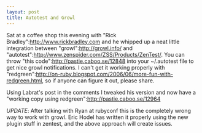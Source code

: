 ```yaml
--- 
layout: post
title: Autotest and Growl
---
```

Sat at a coffee shop this evening with "Rick Bradley":http://www.rickbradley.com and he whipped up a neat little integration between "growl":http://growl.info/ and "autotest":http://www.zenspider.com/ZSS/Products/ZenTest/.  You can throw "this code":http://pastie.caboo.se/12848 into your ~/.autotest file to get nice growl notifications.  I can't get it working properly with "redgreen":http://on-ruby.blogspot.com/2006/06/more-fun-with-redgreen.html, so if anyone can figure it out, please share.

Using Labrat's post in the comments I tweaked his version and now have a "working copy using redgreen":http://pastie.caboo.se/12964

*UPDATE*: After talking with Ryan at rubyconf this is the completely wrong way to work with growl.  Eric Hodel has written it properly using the new plugin stuff in zentest, and the above approach will create issues.
